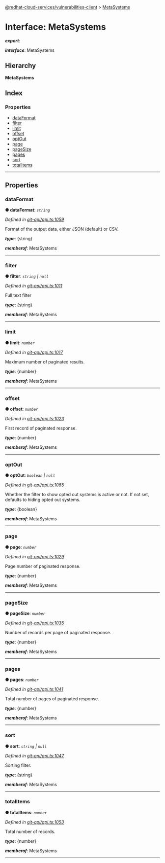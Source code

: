 [@redhat-cloud-services/vulnerabilities-client](../README.md) > [MetaSystems](../interfaces/metasystems.md)

# Interface: MetaSystems

*__export__*: 

*__interface__*: MetaSystems

## Hierarchy

**MetaSystems**

## Index

### Properties

* [dataFormat](metasystems.md#dataformat)
* [filter](metasystems.md#filter)
* [limit](metasystems.md#limit)
* [offset](metasystems.md#offset)
* [optOut](metasystems.md#optout)
* [page](metasystems.md#page)
* [pageSize](metasystems.md#pagesize)
* [pages](metasystems.md#pages)
* [sort](metasystems.md#sort)
* [totalItems](metasystems.md#totalitems)

---

## Properties

<a id="dataformat"></a>

###  dataFormat

**● dataFormat**: *`string`*

*Defined in [git-api/api.ts:1059](https://github.com/RedHatInsights/javascript-clients/blob/master/packages/vulnerabilities/git-api/api.ts#L1059)*

Format of the output data, either JSON (default) or CSV.

*__type__*: {string}

*__memberof__*: MetaSystems

___
<a id="filter"></a>

###  filter

**● filter**: *`string` \| `null`*

*Defined in [git-api/api.ts:1011](https://github.com/RedHatInsights/javascript-clients/blob/master/packages/vulnerabilities/git-api/api.ts#L1011)*

Full text filter

*__type__*: {string}

*__memberof__*: MetaSystems

___
<a id="limit"></a>

###  limit

**● limit**: *`number`*

*Defined in [git-api/api.ts:1017](https://github.com/RedHatInsights/javascript-clients/blob/master/packages/vulnerabilities/git-api/api.ts#L1017)*

Maximum number of paginated results.

*__type__*: {number}

*__memberof__*: MetaSystems

___
<a id="offset"></a>

###  offset

**● offset**: *`number`*

*Defined in [git-api/api.ts:1023](https://github.com/RedHatInsights/javascript-clients/blob/master/packages/vulnerabilities/git-api/api.ts#L1023)*

First record of paginated response.

*__type__*: {number}

*__memberof__*: MetaSystems

___
<a id="optout"></a>

###  optOut

**● optOut**: *`boolean` \| `null`*

*Defined in [git-api/api.ts:1065](https://github.com/RedHatInsights/javascript-clients/blob/master/packages/vulnerabilities/git-api/api.ts#L1065)*

Whether the filter to show opted out systems is active or not. If not set, defaults to hiding opted out systems.

*__type__*: {boolean}

*__memberof__*: MetaSystems

___
<a id="page"></a>

###  page

**● page**: *`number`*

*Defined in [git-api/api.ts:1029](https://github.com/RedHatInsights/javascript-clients/blob/master/packages/vulnerabilities/git-api/api.ts#L1029)*

Page number of paginated response.

*__type__*: {number}

*__memberof__*: MetaSystems

___
<a id="pagesize"></a>

###  pageSize

**● pageSize**: *`number`*

*Defined in [git-api/api.ts:1035](https://github.com/RedHatInsights/javascript-clients/blob/master/packages/vulnerabilities/git-api/api.ts#L1035)*

Number of records per page of paginated response.

*__type__*: {number}

*__memberof__*: MetaSystems

___
<a id="pages"></a>

###  pages

**● pages**: *`number`*

*Defined in [git-api/api.ts:1041](https://github.com/RedHatInsights/javascript-clients/blob/master/packages/vulnerabilities/git-api/api.ts#L1041)*

Total number of pages of paginated response.

*__type__*: {number}

*__memberof__*: MetaSystems

___
<a id="sort"></a>

###  sort

**● sort**: *`string` \| `null`*

*Defined in [git-api/api.ts:1047](https://github.com/RedHatInsights/javascript-clients/blob/master/packages/vulnerabilities/git-api/api.ts#L1047)*

Sorting filter.

*__type__*: {string}

*__memberof__*: MetaSystems

___
<a id="totalitems"></a>

###  totalItems

**● totalItems**: *`number`*

*Defined in [git-api/api.ts:1053](https://github.com/RedHatInsights/javascript-clients/blob/master/packages/vulnerabilities/git-api/api.ts#L1053)*

Total number of records.

*__type__*: {number}

*__memberof__*: MetaSystems

___

